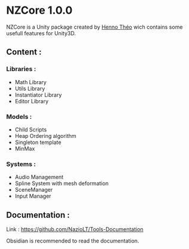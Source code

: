 # NZCore 1.0.0

NZCore is a Unity package created by [Henno Théo](https://github.com/NazioLT) wich contains some usefull features for Unity3D.

## Content :

### Libraries : 

* Math Library
* Utils Library
* Instantiator Library
* Editor Library

### Models : 

* Child Scripts
* Heap Ordering algorithm
* Singleton template
* MinMax

### Systems : 

* Audio Management
* Spline System with mesh deformation
* SceneManager
* Input Manager

## Documentation :

Link : https://github.com/NazioLT/Tools-Documentation


Obsidian is recommended to read the documentation.